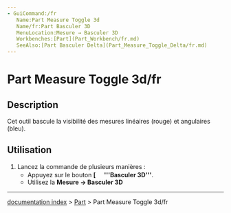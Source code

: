 ```yaml
---
- GuiCommand:/fr
   Name:Part Measure Toggle 3d
   Name/fr:Part Basculer 3D
   MenuLocation:Mesure → Basculer 3D‏‎
   Workbenches:[Part](Part_Workbench/fr.md)
   SeeAlso:[Part Basculer Delta](Part_Measure_Toggle_Delta/fr.md)
---
```


# Part Measure Toggle 3d/fr

## Description

Cet outil bascule la visibilité des mesures linéaires (rouge) et angulaires (bleu).

## Utilisation

1.  Lancez la commande de plusieurs manières :
    -   Appuyez sur le bouton **[<img src=images/Part_Measure_Toggle_3d.svg style="width:16px"> '''Basculer 3D‏‎'''**.
    -   Utilisez la **Mesure → Basculer 3D‏‎**

---
[documentation index](../README.md) > [Part](Part_Workbench.md) > Part Measure Toggle 3d/fr
